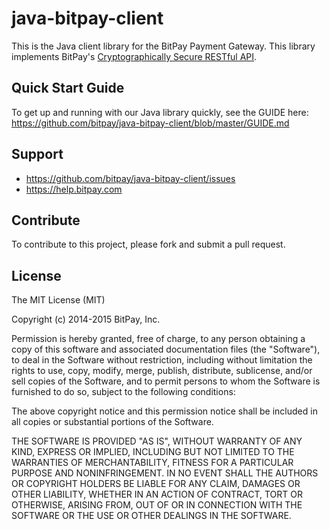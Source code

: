 java-bitpay-client
==================

This is the Java client library for the BitPay Payment Gateway.  This library implements BitPay's [Cryptographically Secure RESTful API](https://bitpay.com/api).

## Quick Start Guide

To get up and running with our Java library quickly, see the GUIDE here: https://github.com/bitpay/java-bitpay-client/blob/master/GUIDE.md

## Support

* https://github.com/bitpay/java-bitpay-client/issues
* https://help.bitpay.com

## Contribute

To contribute to this project, please fork and submit a pull request.

## License

The MIT License (MIT)

Copyright (c) 2014-2015 BitPay, Inc.

Permission is hereby granted, free of charge, to any person obtaining a copy
of this software and associated documentation files (the "Software"), to deal
in the Software without restriction, including without limitation the rights
to use, copy, modify, merge, publish, distribute, sublicense, and/or sell
copies of the Software, and to permit persons to whom the Software is
furnished to do so, subject to the following conditions:

The above copyright notice and this permission notice shall be included in all
copies or substantial portions of the Software.

THE SOFTWARE IS PROVIDED "AS IS", WITHOUT WARRANTY OF ANY KIND, EXPRESS OR
IMPLIED, INCLUDING BUT NOT LIMITED TO THE WARRANTIES OF MERCHANTABILITY,
FITNESS FOR A PARTICULAR PURPOSE AND NONINFRINGEMENT. IN NO EVENT SHALL THE
AUTHORS OR COPYRIGHT HOLDERS BE LIABLE FOR ANY CLAIM, DAMAGES OR OTHER
LIABILITY, WHETHER IN AN ACTION OF CONTRACT, TORT OR OTHERWISE, ARISING FROM,
OUT OF OR IN CONNECTION WITH THE SOFTWARE OR THE USE OR OTHER DEALINGS IN THE
SOFTWARE.
